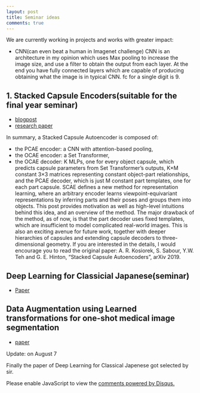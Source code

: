 ```yaml
---
layout: post
title: Seminar ideas
comments: true
---
```



We are currently working in projects and works with greater impact:
- CNN(can even beat a human in Imagenet challenge)
CNN is an architecture in my opinion which uses Max pooling to increase the image size, and use a filter to obtain the output from each layer. At the end you have fully connected layers which are capable of producing obtaining what the image is in typical CNN. fc for a single digit is 9.

## 1. Stacked Capsule Encoders(suitable for the final year seminar)

- [blogpost](https://akosiorek.github.io/ml/2019/06/23/stacked_capsule_autoencoders.html)
- [research paper](https://arxiv.org/pdf/1906.06818.pdf)

In summary, a Stacked Capsule Autoencoder is composed of:
- the PCAE encoder: a CNN with attention-based pooling, 
- the OCAE encoder: a Set Transformer, 
- the OCAE decoder: 
K
MLPs, one for every object capsule, which predicts capsule parameters from Set Transformer’s outputs, 
K×M
constant 3×3
matrices representing constant object-part relationships, 
and the PCAE decoder, which is just M
constant part templates, one for each part capsule. 
SCAE defines a new method for representation learning, where an arbitrary encoder learns viewpoint-equivariant representations by inferring parts and their poses and groups them into objects. This post provides motivation as well as high-level intuitions behind this idea, and an overview of the method. The major drawback of the method, as of now, is that the part decoder uses fixed templates, which are insufficient to model complicated real-world images. This is also an exciting avenue for future work, together with deeper hierarchies of capsules and extending capsule decoders to three-dimensional geometry. If you are interested in the details, I would encourage you to read the original paper: A. R. Kosiorek, S. Sabour, Y.W. Teh and G. E. Hinton, “Stacked Capsule Autoencoders”, arXiv 2019.

## Deep Learning for Classicial Japanese(seminar)

- [Paper](https://arxiv.org/abs/1812.01718)

## Data Augmentation using Learned transformations for one-shot medical image segmentation

- [paper](https://arxiv.org/pdf/1902.09383v2.pdf)

Update: on August 7

Finally the paper of Deep Learning for Classical Japenese got selected by sir. 


<div id="disqus_thread"></div>
<script>

/**
*  RECOMMENDED CONFIGURATION VARIABLES: EDIT AND UNCOMMENT THE SECTION BELOW TO INSERT DYNAMIC VALUES FROM YOUR PLATFORM OR CMS.
*  LEARN WHY DEFINING THESE VARIABLES IS IMPORTANT: https://disqus.com/admin/universalcode/#configuration-variables*/
/*
var disqus_config = function () {
this.page.url = PAGE_URL;  // Replace PAGE_URL with your page's canonical URL variable
this.page.identifier = PAGE_IDENTIFIER; // Replace PAGE_IDENTIFIER with your page's unique identifier variable
};
*/
(function() { // DON'T EDIT BELOW THIS LINE
var d = document, s = d.createElement('script');
s.src = 'https://https-kurianbenoy-github-io.disqus.com/embed.js';
s.setAttribute('data-timestamp', +new Date());
(d.head || d.body).appendChild(s);
})();
</script>
<noscript>Please enable JavaScript to view the <a href="https://disqus.com/?ref_noscript">comments powered by Disqus.</a></noscript>

